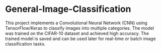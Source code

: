 # General-Image-Classification
This project implements a Convolutional Neural Network (CNN) using TensorFlow/Keras to classify images into multiple categories. The model was trained on the CIFAR-10 dataset and achieved high accuracy. The trained model is saved and can be used later for real-time or batch image classification tasks.
